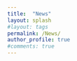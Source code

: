 ```yaml
---
title:  "News"
layout: splash
#layout: tags
permalink: /News/
author_profile: true
#comments: true
---
```

